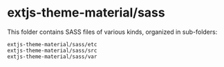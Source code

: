 # extjs-theme-material/sass

This folder contains SASS files of various kinds, organized in sub-folders:

    extjs-theme-material/sass/etc
    extjs-theme-material/sass/src
    extjs-theme-material/sass/var
